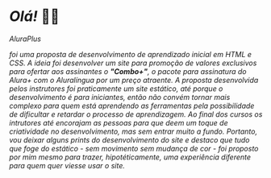 # *Olá!* 👋🏻

*AluraPlus* 

*foi uma proposta de desenvolvimento de aprendizado inicial em HTML e CSS. A ideia foi desenvolver um site para promoção de valores exclusivos para ofertar aos assinantes o **"Combo+"**, o pacote para assinatura do Alura+ com o Aluralíngua por um preço atraente. A proposta desenvolvida pelos instrutores foi praticamente um site estático, até porque o desenvolvimento é para iniciantes, então não convém tornar mais complexo para quem está aprendendo as ferramentas pela possibilidade de dificultar e retardar o processo de aprendizagem. Ao final dos cursos os intrutores até encorajam as pessoas para que deem um toque de criatividade no desenvolvimento, mas sem entrar muito a fundo. Portanto, vou deixar alguns prints do desenvolvimento do site e destaco que tudo que foge do estático - sem movimento sem mudança de cor - foi proposto por mim mesmo para trazer, hipotéticamente, uma experiência diferente para quem quer viesse usar o site.*
<img src="" alt="">
